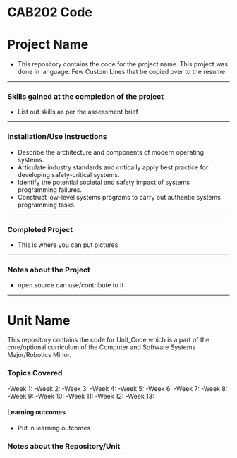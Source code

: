 # CAB202 Code

# Project Name
- This repository contains the code for the project name. This project was done in language. Few Custom Lines that be copied over to the resume.
---
### Skills gained at the completion of the project
- List out skills as per the assessment brief
---
### Installation/Use instructions
-   Describe the architecture and components of modern operating systems.
-   Articulate industry standards and critically apply best practice for developing safety-critical systems.
-   Identify the potential societal and safety impact of systems programming failures.
-   Construct low-level systems programs to carry out authentic systems programming tasks.
---
### Completed Project
- This is where you can put pictures
---
### Notes about the Project
- open source can use/contribute to it
---



# Unit Name
This repository contains the code for Unit_Code which is a part of the core/optional curriculum of the Computer and Software Systems Major/Robotics Minor. 

### Topics Covered 
-Week 1: 
-Week 2:
-Week 3:
-Week 4:
-Week 5:
-Week 6: 
-Week 7:
-Week 8:
-Week 9:
-Week 10:
-Week 11:
-Week 12:
-Week 13:

#### Learning outcomes
-   Put in learning outcomes


### Notes about the Repository/Unit
